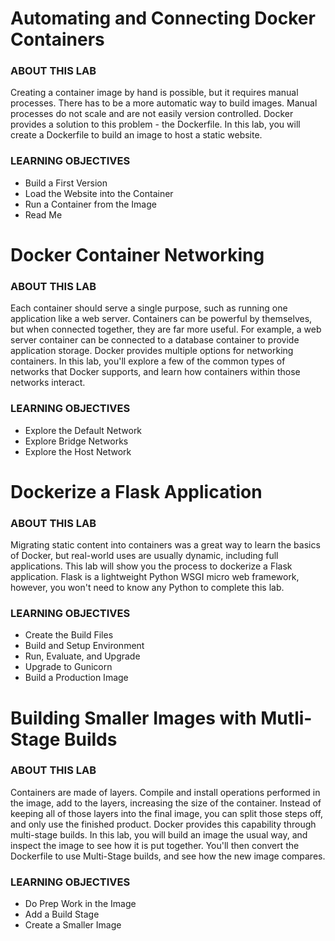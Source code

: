 # Automating and Connecting Docker Containers

### ABOUT THIS LAB
Creating a container image by hand is possible, but it requires manual processes. There has to be a more automatic way to build images. Manual processes do not scale and are not easily version controlled. Docker provides a solution to this problem - the Dockerfile. In this lab, you will create a Dockerfile to build an image to host a static website.

### LEARNING OBJECTIVES
- Build a First Version
- Load the Website into the Container
- Run a Container from the Image
- Read Me


# Docker Container Networking
### ABOUT THIS LAB
Each container should serve a single purpose, such as running one application like a web server. Containers can be powerful by themselves, but when connected together, they are far more useful. For example, a web server container can be connected to a database container to provide application storage. Docker provides multiple options for networking containers. In this lab, you'll explore a few of the common types of networks that Docker supports, and learn how containers within those networks interact.

### LEARNING OBJECTIVES
- Explore the Default Network
- Explore Bridge Networks
- Explore the Host Network

# Dockerize a Flask Application

### ABOUT THIS LAB
Migrating static content into containers was a great way to learn the basics of Docker, but real-world uses are usually dynamic, including full applications. This lab will show you the process to dockerize a Flask application. Flask is a lightweight Python WSGI micro web framework, however, you won't need to know any Python to complete this lab.

### LEARNING OBJECTIVES
- Create the Build Files
- Build and Setup Environment
- Run, Evaluate, and Upgrade
- Upgrade to Gunicorn
- Build a Production Image


# Building Smaller Images with Mutli-Stage Builds

### ABOUT THIS LAB
Containers are made of layers. Compile and install operations performed in the image, add to the layers, increasing the size of the container. Instead of keeping all of those layers into the final image, you can split those steps off, and only use the finished product. Docker provides this capability through multi-stage builds. In this lab, you will build an image the usual way, and inspect the image to see how it is put together. You'll then convert the Dockerfile to use Multi-Stage builds, and see how the new image compares.

### LEARNING OBJECTIVES
- Do Prep Work in the Image
- Add a Build Stage
- Create a Smaller Image
